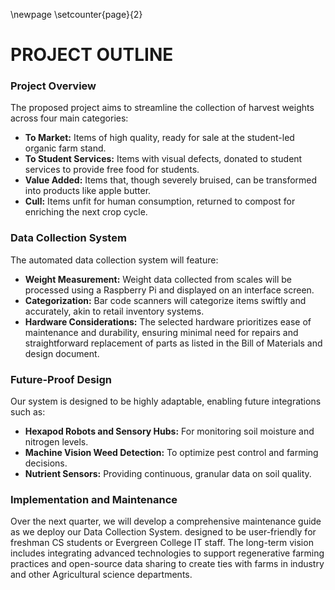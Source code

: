 \newpage
\setcounter{page}{2}
# PROJECT OUTLINE

### Project Overview

The proposed project aims to streamline the collection of harvest
weights across four main categories:

-   **To Market:** Items of high quality, ready for sale at the
    student-led organic farm stand.
-   **To Student Services:** Items with visual defects, donated to
    student services to provide free food for students.
-   **Value Added:** Items that, though severely bruised, can be
    transformed into products like apple butter.
-   **Cull:** Items unfit for human consumption, returned to compost for
    enriching the next crop cycle.

### Data Collection System

The automated data collection system will feature:

-   **Weight Measurement:** Weight data collected from scales will be
    processed using a Raspberry Pi and displayed on an interface screen.
-   **Categorization:** Bar code scanners will categorize items swiftly
    and accurately, akin to retail inventory systems.
-   **Hardware Considerations:** The selected hardware prioritizes ease
    of maintenance and durability, ensuring minimal need for repairs and
    straightforward replacement of parts as listed in the Bill of
    Materials and design document.

### Future-Proof Design

Our system is designed to be highly adaptable, enabling future
integrations such as:

-   **Hexapod Robots and Sensory Hubs:** For monitoring soil moisture
    and nitrogen levels.
-   **Machine Vision Weed Detection:** To optimize pest control and
    farming decisions.
-   **Nutrient Sensors:** Providing continuous, granular data on soil
    quality.

### Implementation and Maintenance

Over the next quarter, we will develop a comprehensive maintenance guide
as we deploy our Data Collection System. designed to be user-friendly
for freshman CS students or Evergreen College IT staff. The long-term
vision includes integrating advanced technologies to support
regenerative farming practices and open-source data sharing to create
ties with farms in industry and other Agricultural science departments.
